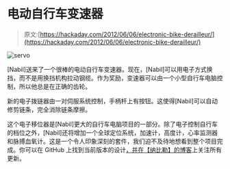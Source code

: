 # 电动自行车变速器

> 原文:[https://hackaday.com/2012/06/06/electronic-bike-derailleur/](https://hackaday.com/2012/06/06/electronic-bike-derailleur/)

![](../Images/8ca59a04686a5a1d7f9af636115d7ab6.png "servo")

[Nabil]送来了一个很棒的电动自行车变速器。现在，[Nabil]可以用电子方式换挡，而不是用换挡机构拉动钢缆。作为奖励，变速器可以由一个小型自行车电脑控制，所以他总是在正确的齿轮。

新的电子拨链器由一对伺服系统控制，手柄杆上有按钮。这使得[Nabil]可以自动修剪链条，完全消除链条摩擦。

这个电子移位器是[Nabil]更大的自行车电脑项目的一部分。除了电子控制自行车的档位之外，[Nabil]还将增加一个全球定位系统，加速计，高度计，心率监测器和脉搏血氧计。这是一个令人印象深刻的套件，我们迫不及待地想看到整个项目完成。你可以在 GitHub 上找到当前版本的设计[，并在](https://github.com/nabilt/diy_eshift)[【纳比勒】的博客](http://nabilt.github.com/diy_eshift/)上关注所有更新。